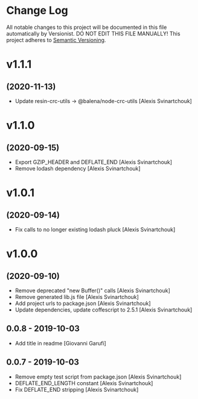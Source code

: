 # Change Log

All notable changes to this project will be documented in this file
automatically by Versionist. DO NOT EDIT THIS FILE MANUALLY!
This project adheres to [Semantic Versioning](http://semver.org/).

# v1.1.1
## (2020-11-13)

* Update resin-crc-utils -> @balena/node-crc-utils [Alexis Svinartchouk]

# v1.1.0
## (2020-09-15)

* Export GZIP_HEADER and DEFLATE_END [Alexis Svinartchouk]
* Remove lodash dependency [Alexis Svinartchouk]

# v1.0.1
## (2020-09-14)

* Fix calls to no longer existing lodash pluck [Alexis Svinartchouk]

# v1.0.0
## (2020-09-10)

* Remove deprecated "new Buffer()" calls [Alexis Svinartchouk]
* Remove generated lib.js file [Alexis Svinartchouk]
* Add project urls to package.json [Alexis Svinartchouk]
* Update dependencies, update coffescript to 2.5.1 [Alexis Svinartchouk]

## 0.0.8 - 2019-10-03

* Add title in readme [Giovanni Garufi]

## 0.0.7 - 2019-10-03

* Remove empty test script from package.json [Alexis Svinartchouk]
* DEFLATE_END_LENGTH constant [Alexis Svinartchouk]
* Fix DEFLATE_END stripping [Alexis Svinartchouk]
